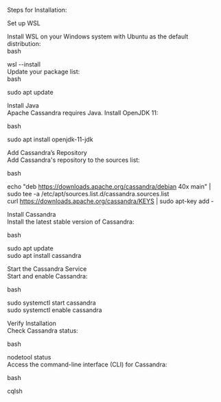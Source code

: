 Steps for Installation:  
  
Set up WSL  
  
Install WSL on your Windows system with Ubuntu as the default distribution:  
bash  
  
wsl --install  
Update your package list:  
bash  
  
sudo apt update  
  
Install Java  
Apache Cassandra requires Java. Install OpenJDK 11:  
  
bash  
  
sudo apt install openjdk-11-jdk  
  
Add Cassandra’s Repository  
Add Cassandra's repository to the sources list:  
  
bash  
  
echo "deb https://downloads.apache.org/cassandra/debian 40x main" | sudo tee -a /etc/apt/sources.list.d/cassandra.sources.list  
curl https://downloads.apache.org/cassandra/KEYS | sudo apt-key add -  
  
Install Cassandra  
Install the latest stable version of Cassandra: 
  
bash  
  
sudo apt update  
sudo apt install cassandra  
  
Start the Cassandra Service  
Start and enable Cassandra:  
  
bash  
  
sudo systemctl start cassandra  
sudo systemctl enable cassandra  
  
Verify Installation  
Check Cassandra status:  
  
bash  
  
nodetool status  
Access the command-line interface (CLI) for Cassandra:  
  
bash  
  
cqlsh  
  
